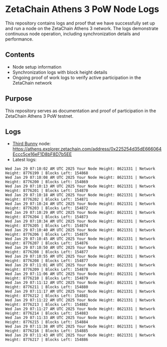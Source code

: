 # ZetaChain Athens 3 PoW Node Logs
This repository contains logs and proof that we have successfully set up and run a node on the ZetaChain Athens 3 network. The logs demonstrate continuous node operation, including synchronization details and performance.

## Contents
- Node setup information
- Synchronization logs with block height details
- Ongoing proof of work logs to verify active participation in the ZetaChain network

## Purpose
This repository serves as documentation and proof of participation in the ZetaChain Athens 3 PoW testnet.

## Logs

- [Third Bunny](https://thirdbunny.xyz/) node: https://athens.explorer.zetachain.com/address/0x225254d35dE666064Eccc5ce16eF1D8bF8D7b5EE
- Latest logs:
```
Wed Jan 29 07:10:02 AM UTC 2025 Your Node Height: 8621331 | Network Height: 8776199 | Blocks Left: 154868
Wed Jan 29 07:10:08 AM UTC 2025 Your Node Height: 8621331 | Network Height: 8776200 | Blocks Left: 154869
Wed Jan 29 07:10:13 AM UTC 2025 Your Node Height: 8621331 | Network Height: 8776201 | Blocks Left: 154870
Wed Jan 29 07:10:18 AM UTC 2025 Your Node Height: 8621331 | Network Height: 8776202 | Blocks Left: 154871
Wed Jan 29 07:10:24 AM UTC 2025 Your Node Height: 8621331 | Network Height: 8776203 | Blocks Left: 154872
Wed Jan 29 07:10:29 AM UTC 2025 Your Node Height: 8621331 | Network Height: 8776204 | Blocks Left: 154873
Wed Jan 29 07:10:34 AM UTC 2025 Your Node Height: 8621331 | Network Height: 8776205 | Blocks Left: 154874
Wed Jan 29 07:10:40 AM UTC 2025 Your Node Height: 8621331 | Network Height: 8776206 | Blocks Left: 154875
Wed Jan 29 07:10:45 AM UTC 2025 Your Node Height: 8621331 | Network Height: 8776207 | Blocks Left: 154876
Wed Jan 29 07:10:50 AM UTC 2025 Your Node Height: 8621331 | Network Height: 8776208 | Blocks Left: 154877
Wed Jan 29 07:10:55 AM UTC 2025 Your Node Height: 8621331 | Network Height: 8776208 | Blocks Left: 154877
Wed Jan 29 07:11:01 AM UTC 2025 Your Node Height: 8621331 | Network Height: 8776209 | Blocks Left: 154878
Wed Jan 29 07:11:06 AM UTC 2025 Your Node Height: 8621331 | Network Height: 8776210 | Blocks Left: 154879
Wed Jan 29 07:11:12 AM UTC 2025 Your Node Height: 8621331 | Network Height: 8776211 | Blocks Left: 154880
Wed Jan 29 07:11:17 AM UTC 2025 Your Node Height: 8621331 | Network Height: 8776212 | Blocks Left: 154881
Wed Jan 29 07:11:22 AM UTC 2025 Your Node Height: 8621331 | Network Height: 8776213 | Blocks Left: 154882
Wed Jan 29 07:11:27 AM UTC 2025 Your Node Height: 8621331 | Network Height: 8776214 | Blocks Left: 154883
Wed Jan 29 07:11:33 AM UTC 2025 Your Node Height: 8621331 | Network Height: 8776215 | Blocks Left: 154884
Wed Jan 29 07:11:38 AM UTC 2025 Your Node Height: 8621331 | Network Height: 8776216 | Blocks Left: 154885
Wed Jan 29 07:11:43 AM UTC 2025 Your Node Height: 8621331 | Network Height: 8776217 | Blocks Left: 154886
```
